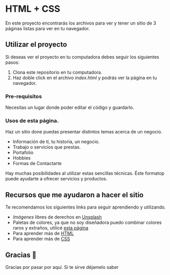 # HTML + CSS

En este proyecto encontrarás los archivos para ver y tener un sitio de 3 páginas listas para ver en tu navegador.

## Utilizar el proyecto
Si deseas ver el proyecto en tu computadora debes seguir los siguientes pasos:

1. Clona este repositorio en tu computadora.
2. Haz doble click en el archivo _index.html_ y podrás ver la página en tu navegador. 

### Pre-requisitos
Necesitas un lugar donde poder editar el código y guardarlo.

### Usos de esta página.
Haz un sitio done puedas presentar distintos temas acerca de un negocio.
* Información de tí, tu historia, un negocio.
* Trabajo o servicios que prestas.
* Portafolio 
* Hobbies
* Formas de Contactarte

Hay muchas posibilidades al utilizar  estas sencillas técnicas. Éste formatop puede ayudarte a ofrecer servicios y productos.

## Recursos que me ayudaron a hacer el sitio
Te recomendamos los siguientes links para seguir aprendiendo y utilizando.
* *Imágenes* libres de derechos en [Unsplash](http://www.unsplash.com)
* Paletas de colores, ya que no soy diseñadora puedo combinar colores raros y extraños, utilicé [esta página](https://digitalsynopsis.com/design/minimal-web-color-palettes-combination-hex-code/)
* Para aprender más de [HTML](https://desarrolladoresweb.org/html/introduccion-a-html) 
* Para aprender más de [CSS](https://uniwebsidad.com/libros/css/capitulo-1)


## Gracias 🎁

Gracias por pasar por aquí. Si te sirve déjamelo saber